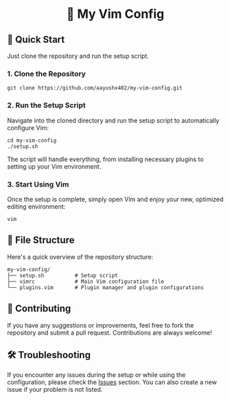 <h1 align="center">🌟 My Vim Config</h1>

<h2>🚀 Quick Start</h2>

<p>Just clone the repository and run the setup script.</p>

<h3>1. Clone the Repository</h3>

<pre><code>git clone https://github.com/aayushx402/my-vim-config.git</code></pre>

<h3>2. Run the Setup Script</h3>

<p>Navigate into the cloned directory and run the setup script to automatically configure Vim:</p>

<pre><code>cd my-vim-config
./setup.sh</code></pre>

<p>The script will handle everything, from installing necessary plugins to setting up your Vim environment.</p>

<h3>3. Start Using Vim</h3>

<p>Once the setup is complete, simply open Vim and enjoy your new, optimized editing environment:</p>

<pre><code>vim</code></pre>


<h2>📂 File Structure</h2>

<p>Here's a quick overview of the repository structure:</p>

<pre><code>my-vim-config/
├── setup.sh          # Setup script
├── vimrc             # Main Vim configuration file
└── plugins.vim       # Plugin manager and plugin configurations</code></pre>

<h2>🌱 Contributing</h2>

<p>If you have any suggestions or improvements, feel free to fork the repository and submit a pull request. Contributions are always welcome!</p>

<h2>🛠 Troubleshooting</h2>

<p>If you encounter any issues during the setup or while using the configuration, please check the <a href="https://github.com/aayushx402/my-vim-config/issues">Issues</a> section. You can also create a new issue if your problem is not listed.</p>
